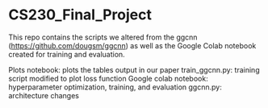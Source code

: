 # CS230_Final_Project

This repo contains the scripts we altered from the ggcnn (https://github.com/dougsm/ggcnn) as well as the Google Colab notebook created for training and evaluation.

Plots notebook: plots the tables output in our paper
train_ggcnn.py: training script modified to plot loss function
Google colab notebook: hyperparameter optimization, training, and evaluation
ggcnn.py: architecture changes
